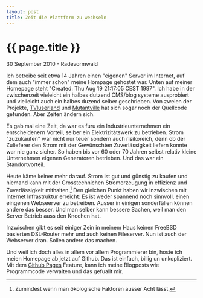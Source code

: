 ```yaml
---
layout: post
title: Zeit die Plattform zu wechseln
---
```


{{ page.title }}
================

<p class="meta">30 September 2010 - Radevormwald</p>

Ich betreibe seit etwa 14 Jahren einen "eigenen" Server im Internet, auf dem auch "immer schon" meine Hompage gehostet war. Unten auf meiner Homepage steht "Created: Thu Aug 19 21:17:05 CEST 1997". Ich habe in der zwischenzeit vieleicht ein halbes dutzend CMS/blog systeme ausprobiert und vielleicht auch ein halbes duzend selber geschrieben. Von zweien der Projekte, [TVluserland](http://github.com/mdornseif/TvLuserland) und [Mutantville](http://github.com/mdornseif/mutantville) hat sich sogar noch der Quellcode gefunden. Aber Zeiten ändern sich.

Es gab mal eine Zeit, da war es furu ein Industrieunternehmen ein entscheidenern Vorteil, selber ein Elektrizitätswerk zu betrieben. Strom "zuzukaufen" war nicht nur teuer sondern auch risikoreich, denn ob der Zulieferer den Strom mit der Gewünschten Zuverlässigkeit liefern konnte war nie ganz sicher. So haben bis vor 60 oder 70 Jahren selbst relativ kleine Unternehmen eigenen Generatoren betrieben. Und das war ein Standortvorteil.

Heute käme keiner mehr darauf. Strom ist gut und günstig zu kaufen und niemand kann mit der Grosstechnichen Stromerzeugung in effizienz und Zuverlässigkeit mithalten.[^oeko] Den gleichen Punkt haben wir inzwischen mit Internet Infrastruktur erreicht: Es ist weder spannend noch sinnvoll, einen eingenen Webseerver zu betreiben. Ausser in einigen sonderfällen können andere das besser. Und man selber kann bessere Sachen, weil man den Server Betrieb auss den Knochen hat.

Inzwischen gibt es seit einiger Zein in meinem Haus keinen FreeBSD basierten DSL-Router mehr und auch keinen Fileserver. Nun ist auch der Webserver dran. Sollen andere das machen.

Und weil ich doch alles in allem vor allem Programmierer bin, hoste ich meien Homepage ab jetzt auf Github. Das ist einfach, billig un unkopliziert. Mit dem [Github Pages](http://pages.github.com/) Feature, kann ich meine Blogposts wie Programmcode verwalten und das gefuallt mir.

[^oeko]: Zumindest wenn man ökologische Faktoren ausser Acht lässt.

